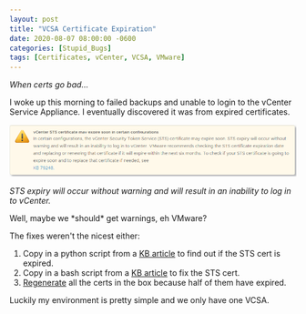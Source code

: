 ```yaml
---
layout: post
title: "VCSA Certificate Expiration"
date: 2020-08-07 08:00:00 -0600
categories: [Stupid_Bugs]
tags: [Certificates, vCenter, VCSA, VMware]
---
```


*When certs go bad...*

I woke up this morning to failed backups and unable to login to the vCenter Service Appliance. I eventually discovered it was from expired certificates.

[![VMware warning about expired STS cert](/assets/2020/08/vmware-STS-warning.png)](/assets/2020/08/vmware-STS-warning.png)

*STS expiry will occur without warning and will result in an inability to log in to vCenter.*

Well, maybe we \*should\* get warnings, eh VMware?

The fixes weren't the nicest either:

1. Copy in a python script from a [KB article](https://kb.vmware.com/s/article/79248) to find out if the STS cert is expired.
1. Copy in a bash script from a [KB article](https://kb.vmware.com/s/article/76719) to fix the STS cert.
1. [Regenerate](https://kb.vmware.com/s/article/2112283) all the certs in the box because half of them have expired.

Luckily my environment is pretty simple and we only have one VCSA.
